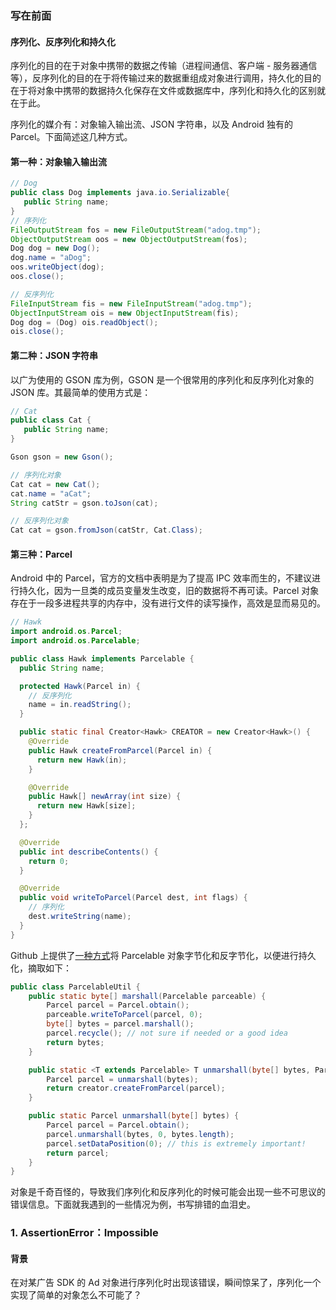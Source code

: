 ### 写在前面

#### 序列化、反序列化和持久化

序列化的目的在于对象中携带的数据之传输（进程间通信、客户端 - 服务器通信等），反序列化的目的在于将传输过来的数据重组成对象进行调用，持久化的目的在于将对象中携带的数据持久化保存在文件或数据库中，序列化和持久化的区别就在于此。

序列化的媒介有：对象输入输出流、JSON 字符串，以及 Android 独有的 Parcel。下面简述这几种方式。

#### 第一种：对象输入输出流

```java
// Dog
public class Dog implements java.io.Serializable{
   public String name;
}
// 序列化
FileOutputStream fos = new FileOutputStream("adog.tmp");
ObjectOutputStream oos = new ObjectOutputStream(fos);
Dog dog = new Dog();
dog.name = "aDog";
oos.writeObject(dog);
oos.close();

// 反序列化
FileInputStream fis = new FileInputStream("adog.tmp");
ObjectInputStream ois = new ObjectInputStream(fis);
Dog dog = (Dog) ois.readObject();
ois.close();
```

#### 第二种：JSON 字符串

以广为使用的 GSON 库为例，GSON 是一个很常用的序列化和反序列化对象的 JSON 库。其最简单的使用方式是：

```java
// Cat
public class Cat {
   public String name;
}

Gson gson = new Gson();

// 序列化对象
Cat cat = new Cat();
cat.name = "aCat";
String catStr = gson.toJson(cat);

// 反序列化对象
Cat cat = gson.fromJson(catStr, Cat.Class);
```

#### 第三种：Parcel

Android 中的 Parcel，官方的文档中表明是为了提高 IPC 效率而生的，不建议进行持久化，因为一旦类的成员变量发生改变，旧的数据将不再可读。Parcel 对象存在于一段多进程共享的内存中，没有进行文件的读写操作，高效是显而易见的。

```java
// Hawk
import android.os.Parcel;
import android.os.Parcelable;

public class Hawk implements Parcelable {
  public String name;

  protected Hawk(Parcel in) {
    // 反序列化
    name = in.readString();
  }

  public static final Creator<Hawk> CREATOR = new Creator<Hawk>() {
    @Override
    public Hawk createFromParcel(Parcel in) {
      return new Hawk(in);
    }

    @Override
    public Hawk[] newArray(int size) {
      return new Hawk[size];
    }
  };

  @Override
  public int describeContents() {
    return 0;
  }

  @Override
  public void writeToParcel(Parcel dest, int flags) {
    // 序列化
    dest.writeString(name);
  }
}
```

Github 上提供了[一种方式](https://gist.github.com/jacklt/6711967)将 Parcelable 对象字节化和反字节化，以便进行持久化，摘取如下：

```java
public class ParcelableUtil {
    public static byte[] marshall(Parcelable parceable) {
        Parcel parcel = Parcel.obtain();
        parceable.writeToParcel(parcel, 0);
        byte[] bytes = parcel.marshall();
        parcel.recycle(); // not sure if needed or a good idea
        return bytes;
    }

    public static <T extends Parcelable> T unmarshall(byte[] bytes, Parcelable.Creator<T> creator) {
        Parcel parcel = unmarshall(bytes);
        return creator.createFromParcel(parcel);
    }

    public static Parcel unmarshall(byte[] bytes) {
        Parcel parcel = Parcel.obtain();
        parcel.unmarshall(bytes, 0, bytes.length);
        parcel.setDataPosition(0); // this is extremely important!
        return parcel;
    }
}
```

对象是千奇百怪的，导致我们序列化和反序列化的时候可能会出现一些不可思议的错误信息。下面就我遇到的一些情况为例，书写排错的血泪史。

### 1. AssertionError：Impossible

#### 背景

在对某广告 SDK 的 Ad 对象进行序列化时出现该错误，瞬间惊呆了，序列化一个实现了简单的对象怎么不可能了？
